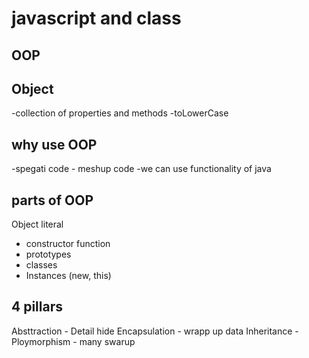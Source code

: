 # javascript and class

## OOP

## Object 
-collection of properties and methods
-toLowerCase

## why use OOP
-spegati code - meshup code
-we can use functionality of java

## parts of OOP
Object literal

- constructor function
- prototypes
- classes
- Instances (new, this)


## 4 pillars
Absttraction - Detail hide
Encapsulation - wrapp up data
Inheritance - 
Ploymorphism - many swarup
